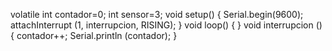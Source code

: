 volatile int contador=0;
int sensor=3;
void setup() {
Serial.begin(9600);
attachInterrupt (1, interrupcion, RISING);
}
void loop() {
}
void interrupcion () {
contador++; 
Serial.println (contador);
}
